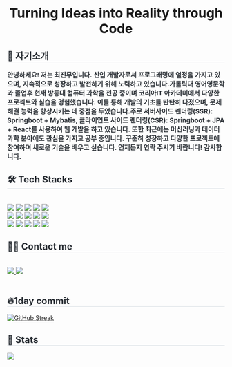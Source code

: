 <h1>  </h1>
<h1 align= "center" style= "font-size: 30px">Turning Ideas into Reality through Code</h1>
    <div style="text-align: left;"> 
    <h2 style="border-bottom: 1px solid #d8dee4; color: #282d33;"> 🙌 자기소개 </h2>  
    <div style="font-weight: 700; font-size: 15px; text-align: left; color: #282d33;"> 안녕하세요! 저는 최진무입니다. 신입 개발자로서 프로그래밍에 열정을 가지고 있으며, 지속적으로 성장하고 발전하기 위해 노력하고 있습니다.가톨릭대 영어영문학과 졸업후 현재 방통대 컴퓨터 과학을 전공 중이며 코리아IT 아카데미에서 다양한 프로젝트와 실습을 경험했습니다. 이를 통해 개발의 기초를 탄탄히 다졌으며, 문제 해결 능력을 향상시키는 데 중점을 두었습니다.주로 서버사이드 렌더링(SSR): Springboot + Mybatis, 클라이언트 사이드 렌더링(CSR): Springboot + JPA + React를 사용하여 웹 개발을 하고 있습니다. 또한 최근에는 머신러닝과 데이터 과학 분야에도 관심을 가지고 공부 중입니다. 꾸준히 성장하고 다양한 프로젝트에 참여하며 새로운 기술을 배우고 싶습니다. 언제든지 연락 주시기 바랍니다! </li> 감사합니다. </div> 
    </div>
    <div style="text-align: left;">
    <h2 style="border-bottom: 1px solid #d8dee4; color: #282d33;"> 🛠️ Tech Stacks </h2> <br> 
    <div style="margin: ; text-align: left;" "text-align: left;"> <img src="https://img.shields.io/badge/Amazon S3-569A31?style=for-the-badge&logo=Amazon S3&logoColor=white">
          <img src="https://img.shields.io/badge/Amazon AWS-232F3E?style=for-the-badge&logo=Amazon AWS&logoColor=white">
          <img src="https://img.shields.io/badge/Git-F05032?style=for-the-badge&logo=Git&logoColor=white">
          <img src="https://img.shields.io/badge/Github-181717?style=for-the-badge&logo=Github&logoColor=white">
          <img src="https://img.shields.io/badge/HTML5-E34F26?style=for-the-badge&logo=HTML5&logoColor=white">
          <br/><img src="https://img.shields.io/badge/jQuery-0769AD?style=for-the-badge&logo=jQuery&logoColor=white">
          <img src="https://img.shields.io/badge/Java-007396?style=for-the-badge&logo=Java&logoColor=white">
          <img src="https://img.shields.io/badge/Javascript-F7DF1E?style=for-the-badge&logo=Javascript&logoColor=white">
          <img src="https://img.shields.io/badge/MySQL-4479A1?style=for-the-badge&logo=MySQL&logoColor=white">
          <img src="https://img.shields.io/badge/Python-3776AB?style=for-the-badge&logo=Python&logoColor=white">
          <br/><img src="https://img.shields.io/badge/React-61DAFB?style=for-the-badge&logo=React&logoColor=white">
          <img src="https://img.shields.io/badge/Redux-764ABC?style=for-the-badge&logo=Redux&logoColor=white">
          <img src="https://img.shields.io/badge/Spring Boot-6DB33F?style=for-the-badge&logo=Spring Boot&logoColor=white">
          <img src="https://img.shields.io/badge/C-A8B9CC?style=for-the-badge&logo=C&logoColor=white">
          <img src="https://img.shields.io/badge/C++-00599C?style=for-the-badge&logo=C%2B%2B&logoColor=white">
          <br/></div>
    </div>
    <div style="text-align: left;">
    <h2 style="border-bottom: 1px solid #d8dee4; color: #282d33;"> 🧑‍💻 Contact me </h2> <br> 
    <div style="text-align: left;"> <a href=mailto:chaiginmoo@gmail.com> <img src="https://img.shields.io/badge/Gmail-EA4335?style=for-the-badge&logo=Gmail&logoColor=white&link=mailto:chaiginmoo@gmail.com"> </a>
         <a href=https://m.blog.naver.com/cro2233> <img src="https://img.shields.io/badge/Naver-03C75A?style=for-the-badge&logo=Naver&logoColor=white&link=https://m.blog.naver.com/cro2233"> </a>
          </div>  <br> 
    <div style="text-align: left;">  </div> 
    </div>
    <div style="text-align: left;"> 
    <h2 style="border-bottom: 1px solid #d8dee4; color: #282d33;"> 🔥1day commit </h2>   
    </div>

[![GitHub Streak](https://github-readme-streak-stats.herokuapp.com/?user=chaiginmoo&theme=tokyonight)](https://git.io/streak-stats)

<div style="text-align: left;"> 
    <h2 style="border-bottom: 1px solid #d8dee4; color: #282d33;"> 🏅 Stats </h2> <div style="text-align: left;"> <img src="https://github-readme-stats.vercel.app/api?username=chaiginmoo&bg_color=180,000000,&title_color=000000&text_color=000000"
         />  </div> 
    </div>
    
    
